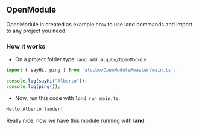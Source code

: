 ## OpenModule 

OpenModule is created as example how to use land commands and import to any project you need.

### How it works

- On a project folder type `land add alqubo/OpenModule`

```ts
import { sayHi, ping } from 'alqubo/OpenModule@master/main.ts';

console.log(sayHi("Alberto"));
console.log(ping());
```

- Now, run this code with `land run main.ts`.

```sh
Hello Alberto lander!
```
Really nice, now we have this module running with __land__.
